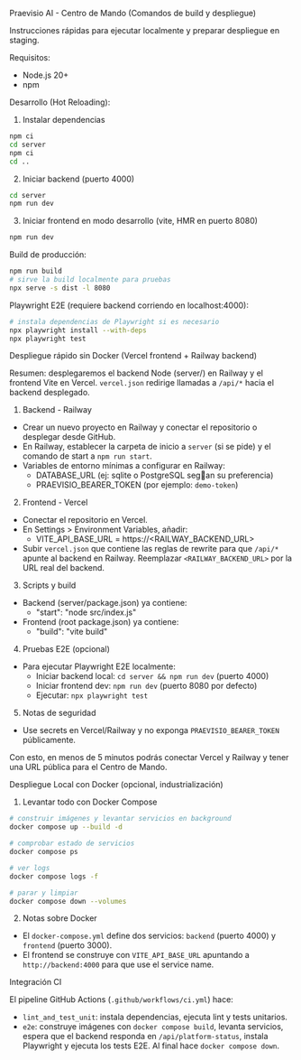 Praevisio AI - Centro de Mando (Comandos de build y despliegue)

Instrucciones rápidas para ejecutar localmente y preparar despliegue en staging.

Requisitos:
- Node.js 20+
- npm

Desarrollo (Hot Reloading):

1. Instalar dependencias

```bash
npm ci
cd server
npm ci
cd ..
```

2. Iniciar backend (puerto 4000)

```bash
cd server
npm run dev
```

3. Iniciar frontend en modo desarrollo (vite, HMR en puerto 8080)

```bash
npm run dev
```

Build de producción:

```bash
npm run build
# sirve la build localmente para pruebas
npx serve -s dist -l 8080
```

Playwright E2E (requiere backend corriendo en localhost:4000):

```bash
# instala dependencias de Playwright si es necesario
npx playwright install --with-deps
npx playwright test
```

Despliegue rápido sin Docker (Vercel frontend + Railway backend)

Resumen: desplegaremos el backend Node (server/) en Railway y el frontend Vite en Vercel. `vercel.json` redirige llamadas a `/api/*` hacia el backend desplegado.

1) Backend - Railway
- Crear un nuevo proyecto en Railway y conectar el repositorio o desplegar desde GitHub.
- En Railway, establecer la carpeta de inicio a `server` (si se pide) y el comando de start a `npm run start`.
- Variables de entorno mínimas a configurar en Railway:
	- DATABASE_URL (ej: sqlite o PostgreSQL segan su preferencia)
	- PRAEVISIO_BEARER_TOKEN (por ejemplo: `demo-token`)

2) Frontend - Vercel
- Conectar el repositorio en Vercel.
- En Settings > Environment Variables, añadir:
	- VITE_API_BASE_URL = https://<RAILWAY_BACKEND_URL>
- Subir `vercel.json` que contiene las reglas de rewrite para que `/api/*` apunte al backend en Railway. Reemplazar `<RAILWAY_BACKEND_URL>` por la URL real del backend.

3) Scripts y build
- Backend (server/package.json) ya contiene:
	- "start": "node src/index.js"
- Frontend (root package.json) ya contiene:
	- "build": "vite build"

4) Pruebas E2E (opcional)
- Para ejecutar Playwright E2E localmente:
	- Iniciar backend local: `cd server && npm run dev` (puerto 4000)
	- Iniciar frontend dev: `npm run dev` (puerto 8080 por defecto)
	- Ejecutar: `npx playwright test`

5) Notas de seguridad
- Use secrets en Vercel/Railway y no exponga `PRAEVISIO_BEARER_TOKEN` públicamente.

Con esto, en menos de 5 minutos podrás conectar Vercel y Railway y tener una URL pública para el Centro de Mando.

Despliegue Local con Docker (opcional, industrialización)

1) Levantar todo con Docker Compose

```bash
# construir imágenes y levantar servicios en background
docker compose up --build -d

# comprobar estado de servicios
docker compose ps

# ver logs
docker compose logs -f

# parar y limpiar
docker compose down --volumes
```

2) Notas sobre Docker
- El `docker-compose.yml` define dos servicios: `backend` (puerto 4000) y `frontend` (puerto 3000).
- El frontend se construye con `VITE_API_BASE_URL` apuntando a `http://backend:4000` para que use el service name.

Integración CI

El pipeline GitHub Actions (`.github/workflows/ci.yml`) hace:
- `lint_and_test_unit`: instala dependencias, ejecuta lint y tests unitarios.
- `e2e`: construye imágenes con `docker compose build`, levanta servicios, espera que el backend responda en `/api/platform-status`, instala Playwright y ejecuta los tests E2E. Al final hace `docker compose down`.

